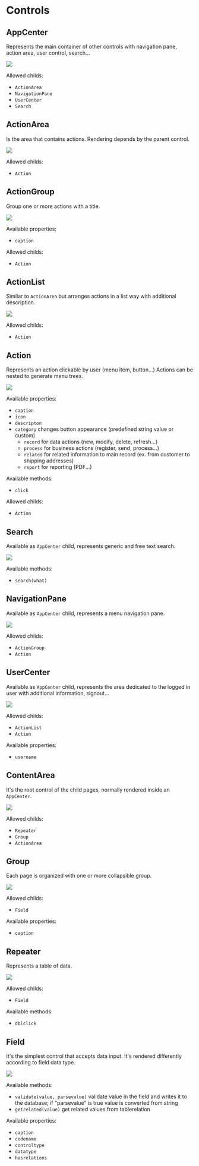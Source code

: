 # Controls

## AppCenter
Represents the main container of other controls with navigation pane, action area, user control, search...

![](img/ctl_appcenter.png)

Allowed childs:
* `ActionArea`
* `NavigationPane`
* `UserCenter`
* `Search`

## ActionArea
Is the area that contains actions. Rendering depends by the parent control.

![](img/ctl_actarea.png)

Allowed childs:
* `Action`

## ActionGroup
Group one or more actions with a title.

![](img/ctl_actgroup.png)

Available properties:
* `caption`

Allowed childs:
* `Action`

## ActionList
Similar to `ActionArea` but arranges actions in a list way with additional description.

![](img/ctl_actlist.png)

Allowed childs:
* `Action`

## Action
Represents an action clickable by user (menu item, button...)
Actions can be nested to generate menu trees.

![](img/ctl_action.png)

Available properties:
* `caption`
* `icon`
* `descripton` 
* `category` changes button appearance (predefined string value or custom)
  * `record` for data  actions (new, modify, delete, refresh...)
  * `process` for business actions (register, send, process...)
  * `related` for related information to main record (ex. from customer to shipping addresses)
  * `report` for reporting (PDF...)

Available methods:
* `click`

Allowed childs:
* `Action`

## Search
Available as `AppCenter` child, represents generic and free text search.

![](img/ctl_search.png)

Available methods:
* `search(what)`

## NavigationPane
Available as `AppCenter` child, represents a menu navigation pane.

![](img/ctl_navpane.png)

Allowed childs:
* `ActionGroup`
* `Action`

## UserCenter
Available as `AppCenter` child, represents the area dedicated to the logged in user with additional information, signout...

![](img/ctl_userctl.png)

Allowed childs:
* `ActionList`
* `Action`

Available properties:
* `username`

## ContentArea
It's the root control of the child pages, normally rendered inside an `AppCenter`.

![](img/ctl_contarea.png)

Allowed childs:
* `Repeater`
* `Group`
* `ActionArea`

## Group
Each page is organized with one or more collapsible group.

![](img/ctl_group.png)

Allowed childs:
* `Field`

Available properties:
* `caption`

## Repeater
Represents a table of data.

![](img/ctl_repeater.png)

Allowed childs:
* `Field`

Available methods:
* `dblclick`

## Field
It's the simplest control that accepts data input. It's rendered differently according to field data type.

![](img/ctl_field.png)

Available methods:
* `validate(value, parsevalue)` validate value in the field and writes it to the database; if "parsevalue" is true value is converted from string
* `getrelated(value)` get related values from tablerelation

Available properties:
* `caption`
* `codename`
* `controltype`
* `datatype`
* `hasrelations`